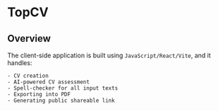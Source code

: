 # TopCV

## Overview

The client-side application is built using `JavaScript/React/Vite`, and it handles:

```text
- CV creation
- AI-powered CV assessment
- Spell-checker for all input texts
- Exporting into PDF
- Generating public shareable link
```
